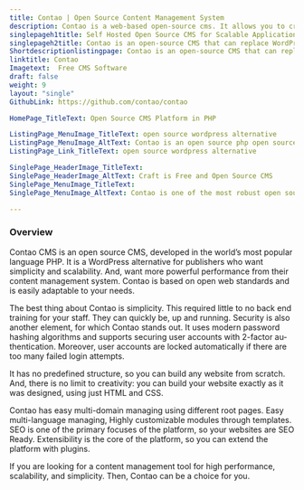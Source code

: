 ```yaml
---
title: Contao | Open Source Content Management System
description: Contao is a web-based open-source cms. It allows you to create professional websites and scalable web applications without any complexity.
singlepageh1title: Self Hosted Open Source CMS for Scalable Applications
singlepageh2title: Contao is an open-source CMS that can replace WordPress, Joomla, or Drupal because of its simplicity and scalability.
Shortdescriptionlistingpage: Contao is an open-source CMS that can replace WordPress, Joomla, or Drupal because of its simplicity and scalability.
linktitle: Contao
Imagetext:  Free CMS Software 
draft: false
weight: 9
layout: "single"
GithubLink: https://github.com/contao/contao

HomePage_TitleText: Open Source CMS Platform in PHP

ListingPage_MenuImage_TitleText: open source wordpress alternative
ListingPage_MenuImage_AltText: Contao is an open source php open source wordpress alternative
ListingPage_Link_TitleText: open source wordpress alternative

SinglePage_HeaderImage_TitleText: 
SinglePage_HeaderImage_AltText: Craft is Free and Open Source CMS
SinglePage_MenuImage_TitleText: 
SinglePage_MenuImage_AltText: Contao is one of the most robust open source CMS.

---
```


### Overview

Contao CMS is an open source CMS, developed in the world’s most popular language PHP. It is a WordPress alternative for publishers who want simplicity and scalability. And, want more powerful performance from their content management system. Con­tao is based on open web stan­dards and is eas­i­ly adapt­able to your needs.

The best thing about Contao is simplicity. This required little to no back end training for your staff. They can quickly be, up and running. Security is also another element, for which Contao stands out. It us­es mod­ern pass­word hash­ing al­go­rithms and sup­ports se­cur­ing us­er ac­counts with 2-fac­tor au­then­ti­ca­tion. More­over, us­er ac­counts are locked au­to­mat­i­cal­ly if there are too many failed lo­gin at­tempts.

It has no predefined structure, so you can build any website from scratch. And, there is no limit to creativity: you can build your website exactly as it was designed, using just HTML and CSS.

Contao has easy multi-domain managing using different root pages. Easy multi-language managing, Highly customizable modules through templates. SEO is one of the primary focuses of the platform, so your websites are SEO Ready. Extensibility is the core of the platform, so you can extend the platform with plugins.

If you are looking for a content management tool for high performance, scalability, and simplicity. Then, Contao can be a choice for you.

